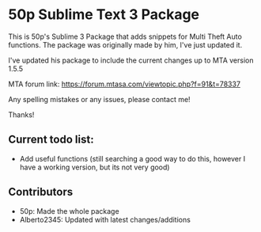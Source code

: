 # 50p Sublime Text 3 Package

This is 50p's Sublime 3 Package that adds snippets for Multi Theft Auto functions. The package was originally made by him, I've just updated it.

I've updated his package to include the current changes up to MTA version 1.5.5

MTA forum link: https://forum.mtasa.com/viewtopic.php?f=91&t=78337

Any spelling mistakes or any issues, please contact me!

Thanks!

## Current todo list:
 - Add useful functions (still searching a good way to do this, however I have a working version, but its not very good)

## Contributors
 - 50p: Made the whole package
 - Alberto2345: Updated with latest changes/additions